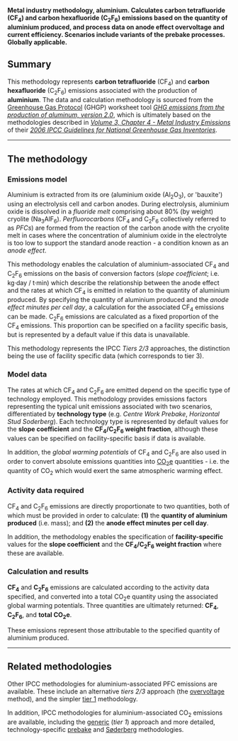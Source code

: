 **Metal industry methodology, aluminium. Calculates carbon tetrafluoride
(CF<sub>4</sub>) and carbon hexafluoride (C<sub>2</sub>F<sub>6</sub>) emissions based on the
quantity of aluminium produced, and process data on anode effect
overvoltage and current efficiency. Scenarios include variants of the
prebake processes. Globally applicable.**

## Summary

This methodology represents **carbon tetrafluoride** (CF<sub>4</sub>) and
**carbon hexafluoride** (C<sub>2</sub>F<sub>6</sub>) emissions associated with the
production of **aluminium**. The data and calculation methodology is
sourced from the [Greenhouse Gas Protocol](Greenhouse_Gas_Protocol)
(GHGP) worksheet tool *[GHG emissions from the production of aluminum,
version 2.0](http://www.ghgprotocol.org/files/ghgp/tools/Aluminium%20Sector%20GHG%20Workbook%20-%20version%202.0.xls)*,
which is ultimately based on the methodologies described in *[Volume 3,
Chapter 4 - Metal Industry
Emissions](http://www.ipcc-nggip.iges.or.jp/public/2006gl/pdf/3_Volume3/V3_4_Ch4_Metal_Industry.pdf)*
of their *[2006 IPCC Guidelines for National Greenhouse Gas
Inventories](http://www.ipcc-nggip.iges.or.jp/public/2006gl/index.html)*.

-----

## The methodology

### Emissions model

Aluminium is extracted from its ore (aluminium oxide (Al<sub>2</sub>O<sub>3</sub>), or
'bauxite') using an electrolysis cell and carbon anodes. During
electrolysis, aluminium oxide is dissolved in a *fluoride melt*
comprising about 80% (by weight) cryolite (Na<sub>3</sub>AlF<sub>6</sub>).
*Perfluorocarbons* (CF<sub>4</sub> and C<sub>2</sub>F<sub>6</sub> collectively referred to as
*PFCs*) are formed from the reaction of the carbon anode with the
cryolite melt in cases where the concentration of aluminium oxide in the
electrolyte is too low to support the standard anode reaction - a
condition known as an *anode effect*.

This methodology enables the calculation of aluminium-associated CF<sub>4</sub>
and C<sub>2</sub>F<sub>6</sub> emissions on the basis of conversion factors (*slope
coefficient*; i.e. kg·day / t·min) which describe the relationship
between the anode effect and the rates at which CF<sub>4</sub> is emitted in
relation to the quantity of aluminium produced. By specifying the
quantity of aluminium produced and the *anode effect minutes per cell
day*, a calculation for the associated CF<sub>4</sub> emissions can be made.
C<sub>2</sub>F<sub>6</sub> emissions are calculated as a fixed proportion of the
CF<sub>4</sub> emissions. This proportion can be specified on a facility
specific basis, but is represented by a default value if this data is
unavailable.

This methodology represents the IPCC *Tiers 2/3* approaches, the
distinction being the use of facility specific data (which corresponds
to tier 3).

### Model data

The rates at which CF<sub>4</sub> and C<sub>2</sub>F<sub>6</sub> are emitted depend on the
specific type of technology employed. This methodology provides
emissions factors representing the typical unit emissions associated
with two scenarios, differentiated by **technology type** (e.g. *Centre
Work Prebake*, *Horizontal Stud Soderberg*). Each technology type is
represented by default values for the **slope coefficient** and the
**CF<sub>4</sub>/C<sub>2</sub>F<sub>6</sub> weight fraction**, although these values can be
specified on facility-specific basis if data is available.

In addition, the *global warming potentials* of CF<sub>4</sub> and C<sub>2</sub>F<sub>6</sub>
are also used in order to convert absolute emissions quantities into
[CO<sub>2</sub>e](Greenhouse_gases_Global_warming_potentials) quantities - i.e.
the quantity of CO<sub>2</sub> which would exert the same atmospheric warming
effect.

### Activity data required

CF<sub>4</sub> and C<sub>2</sub>F<sub>6</sub> emissions are directly proportionate to two
quantities, both of which must be provided in order to calculate:
**(1)** the **quantity of aluminium produced** (i.e. mass); and **(2)**
the **anode effect minutes per cell day**.

In addition, the methodology enables the specification of
**facility-specific** values for the **slope coefficient** and the
**CF<sub>4</sub>/C<sub>2</sub>F<sub>6</sub> weight fraction** where these are available.

### Calculation and results

**CF<sub>4</sub>** and **C<sub>2</sub>F<sub>6</sub>** emissions are calculated according to
the activity data specified, and converted into a total CO<sub>2</sub>e
quantity using the associated global warming potentials. Three
quantities are ultimately returned: **CF<sub>4</sub>**, **C<sub>2</sub>F<sub>6</sub>**, and
**total CO<sub>2</sub>e**.

These emissions represent those attributable to the specified quantity
of aluminium produced.

-----

## Related methodologies

Other IPCC methodologies for aluminium-associated PFC emissions are
available. These include an alternative *tiers 2/3* approach (the
[overvoltage](Aluminium_PFC_Overvoltage) method), and the simpler
[tier 1](Aluminium_PFC_Defaults) methodology.

In addition, IPCC methodologies for aluminium-associated CO<sub>2</sub>
emissions are available, including the [generic](Aluminium_defaults)
(*tier 1*) approach and more detailed, technology-specific
[prebake](Aluminium_prebake) and [Søderberg](Aluminium_soderberg)
methodologies.
